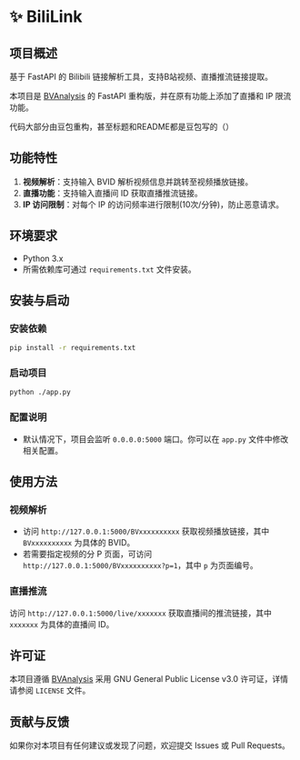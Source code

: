# ✨ BiliLink

## 项目概述
基于 FastAPI 的 Bilibili 链接解析工具，支持B站视频、直播推流链接提取。

本项目是 [BVAnalysis](https://github.com/RWONG722/BVAnalysis) 的 FastAPI 重构版，并在原有功能上添加了直播和 IP 限流功能。

代码大部分由豆包重构，甚至标题和README都是豆包写的（）

## 功能特性
1. **视频解析**：支持输入 BVID 解析视频信息并跳转至视频播放链接。
2. **直播功能**：支持输入直播间 ID 获取直播推流链接。
3. **IP 访问限制**：对每个 IP 的访问频率进行限制(10次/分钟)，防止恶意请求。

## 环境要求
- Python 3.x
- 所需依赖库可通过 `requirements.txt` 文件安装。

## 安装与启动
### 安装依赖
```bash
pip install -r requirements.txt
```

### 启动项目
```bash
python ./app.py
```

### 配置说明
- 默认情况下，项目会监听 `0.0.0.0:5000` 端口。你可以在 `app.py` 文件中修改相关配置。

## 使用方法
### 视频解析
- 访问 `http://127.0.0.1:5000/BVxxxxxxxxxx` 获取视频播放链接，其中 `BVxxxxxxxxxx` 为具体的 BVID。
- 若需要指定视频的分 P 页面，可访问 `http://127.0.0.1:5000/BVxxxxxxxxxx?p=1`，其中 `p` 为页面编号。

### 直播推流
访问 `http://127.0.0.1:5000/live/xxxxxxx` 获取直播间的推流链接，其中 `xxxxxxx` 为具体的直播间 ID。

## 许可证
本项目遵循 [BVAnalysis](https://github.com/RWONG722/BVAnalysis) 采用 GNU General Public License v3.0 许可证，详情请参阅 `LICENSE` 文件。

## 贡献与反馈
如果你对本项目有任何建议或发现了问题，欢迎提交 Issues 或 Pull Requests。
